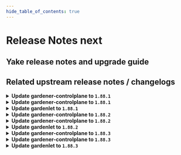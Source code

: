 ```yaml
---
hide_table_of_contents: true
---
```


# Release Notes next

## Yake release notes and upgrade guide

## Related upstream release notes / changelogs


<details>
<summary><b>Update gardener-controlplane to <code>1.88.1</code></b></summary>

# [gardener/gardener]

## 🏃 Others

- `[OPERATOR]` Bump alpine to 3.19.1 by @ary1992 [#9317]
- `[OPERATOR]` `gardener-node-agent` now terminates itself (leading to a restart of its `systemd` unit) in case it determines that the hostname of its node has changed. by @rfranzke [#9287]

## Docker Images
- admission-controller: `europe-docker.pkg.dev/gardener-project/releases/gardener/admission-controller:v1.88.1`
- apiserver: `europe-docker.pkg.dev/gardener-project/releases/gardener/apiserver:v1.88.1`
- controller-manager: `europe-docker.pkg.dev/gardener-project/releases/gardener/controller-manager:v1.88.1`
- gardenlet: `europe-docker.pkg.dev/gardener-project/releases/gardener/gardenlet:v1.88.1`
- node-agent: `europe-docker.pkg.dev/gardener-project/releases/gardener/node-agent:v1.88.1`
- operator: `europe-docker.pkg.dev/gardener-project/releases/gardener/operator:v1.88.1`
- resource-manager: `europe-docker.pkg.dev/gardener-project/releases/gardener/resource-manager:v1.88.1`
- scheduler: `europe-docker.pkg.dev/gardener-project/releases/gardener/scheduler:v1.88.1`


</details>

<details>
<summary><b>Update gardener-controlplane to <code>1.88.1</code></b></summary>

# [gardener/gardener]

## 🏃 Others

- `[OPERATOR]` Bump alpine to 3.19.1 by @ary1992 [#9317]
- `[OPERATOR]` `gardener-node-agent` now terminates itself (leading to a restart of its `systemd` unit) in case it determines that the hostname of its node has changed. by @rfranzke [#9287]

## Docker Images
- admission-controller: `europe-docker.pkg.dev/gardener-project/releases/gardener/admission-controller:v1.88.1`
- apiserver: `europe-docker.pkg.dev/gardener-project/releases/gardener/apiserver:v1.88.1`
- controller-manager: `europe-docker.pkg.dev/gardener-project/releases/gardener/controller-manager:v1.88.1`
- gardenlet: `europe-docker.pkg.dev/gardener-project/releases/gardener/gardenlet:v1.88.1`
- node-agent: `europe-docker.pkg.dev/gardener-project/releases/gardener/node-agent:v1.88.1`
- operator: `europe-docker.pkg.dev/gardener-project/releases/gardener/operator:v1.88.1`
- resource-manager: `europe-docker.pkg.dev/gardener-project/releases/gardener/resource-manager:v1.88.1`
- scheduler: `europe-docker.pkg.dev/gardener-project/releases/gardener/scheduler:v1.88.1`


</details>

<details>
<summary><b>Update gardenlet to <code>1.88.1</code></b></summary>

# [gardener/gardener]

## 🏃 Others

- `[OPERATOR]` Bump alpine to 3.19.1 by @ary1992 [#9317]
- `[OPERATOR]` `gardener-node-agent` now terminates itself (leading to a restart of its `systemd` unit) in case it determines that the hostname of its node has changed. by @rfranzke [#9287]

## Docker Images
- admission-controller: `europe-docker.pkg.dev/gardener-project/releases/gardener/admission-controller:v1.88.1`
- apiserver: `europe-docker.pkg.dev/gardener-project/releases/gardener/apiserver:v1.88.1`
- controller-manager: `europe-docker.pkg.dev/gardener-project/releases/gardener/controller-manager:v1.88.1`
- gardenlet: `europe-docker.pkg.dev/gardener-project/releases/gardener/gardenlet:v1.88.1`
- node-agent: `europe-docker.pkg.dev/gardener-project/releases/gardener/node-agent:v1.88.1`
- operator: `europe-docker.pkg.dev/gardener-project/releases/gardener/operator:v1.88.1`
- resource-manager: `europe-docker.pkg.dev/gardener-project/releases/gardener/resource-manager:v1.88.1`
- scheduler: `europe-docker.pkg.dev/gardener-project/releases/gardener/scheduler:v1.88.1`


</details>

<details>
<summary><b>Update gardener-controlplane to <code>1.88.2</code></b></summary>

# [gardener/gardener]

## 🐛 Bug Fixes

- `[USER]` An issue has been fixed which caused `Shoot` reconciliation to get stuck because the API discovery used to generate the read-only `ClusterRole` for `shoots/viewerkubeconfig` subresource failed. by @rfranzke [#9364]
- `[USER]` An issue has been fixed which was causing scale-downs of `kube-controller-manager` and similar controllers due to prevented deletion of orphaned node `Lease`s. by @rfranzke [#9352]
- `[OPERATOR]` An issue causing the reconciliation of backupentries to be stuck when the extension fails to populate the status is now fixed. by @shafeeqes [#9372]

## Docker Images
- admission-controller: `europe-docker.pkg.dev/gardener-project/releases/gardener/admission-controller:v1.88.2`
- apiserver: `europe-docker.pkg.dev/gardener-project/releases/gardener/apiserver:v1.88.2`
- controller-manager: `europe-docker.pkg.dev/gardener-project/releases/gardener/controller-manager:v1.88.2`
- gardenlet: `europe-docker.pkg.dev/gardener-project/releases/gardener/gardenlet:v1.88.2`
- node-agent: `europe-docker.pkg.dev/gardener-project/releases/gardener/node-agent:v1.88.2`
- operator: `europe-docker.pkg.dev/gardener-project/releases/gardener/operator:v1.88.2`
- resource-manager: `europe-docker.pkg.dev/gardener-project/releases/gardener/resource-manager:v1.88.2`
- scheduler: `europe-docker.pkg.dev/gardener-project/releases/gardener/scheduler:v1.88.2`


</details>

<details>
<summary><b>Update gardener-controlplane to <code>1.88.2</code></b></summary>

# [gardener/gardener]

## 🐛 Bug Fixes

- `[USER]` An issue has been fixed which caused `Shoot` reconciliation to get stuck because the API discovery used to generate the read-only `ClusterRole` for `shoots/viewerkubeconfig` subresource failed. by @rfranzke [#9364]
- `[USER]` An issue has been fixed which was causing scale-downs of `kube-controller-manager` and similar controllers due to prevented deletion of orphaned node `Lease`s. by @rfranzke [#9352]
- `[OPERATOR]` An issue causing the reconciliation of backupentries to be stuck when the extension fails to populate the status is now fixed. by @shafeeqes [#9372]

## Docker Images
- admission-controller: `europe-docker.pkg.dev/gardener-project/releases/gardener/admission-controller:v1.88.2`
- apiserver: `europe-docker.pkg.dev/gardener-project/releases/gardener/apiserver:v1.88.2`
- controller-manager: `europe-docker.pkg.dev/gardener-project/releases/gardener/controller-manager:v1.88.2`
- gardenlet: `europe-docker.pkg.dev/gardener-project/releases/gardener/gardenlet:v1.88.2`
- node-agent: `europe-docker.pkg.dev/gardener-project/releases/gardener/node-agent:v1.88.2`
- operator: `europe-docker.pkg.dev/gardener-project/releases/gardener/operator:v1.88.2`
- resource-manager: `europe-docker.pkg.dev/gardener-project/releases/gardener/resource-manager:v1.88.2`
- scheduler: `europe-docker.pkg.dev/gardener-project/releases/gardener/scheduler:v1.88.2`


</details>

<details>
<summary><b>Update gardenlet to <code>1.88.2</code></b></summary>

# [gardener/gardener]

## 🐛 Bug Fixes

- `[USER]` An issue has been fixed which caused `Shoot` reconciliation to get stuck because the API discovery used to generate the read-only `ClusterRole` for `shoots/viewerkubeconfig` subresource failed. by @rfranzke [#9364]
- `[USER]` An issue has been fixed which was causing scale-downs of `kube-controller-manager` and similar controllers due to prevented deletion of orphaned node `Lease`s. by @rfranzke [#9352]
- `[OPERATOR]` An issue causing the reconciliation of backupentries to be stuck when the extension fails to populate the status is now fixed. by @shafeeqes [#9372]

## Docker Images
- admission-controller: `europe-docker.pkg.dev/gardener-project/releases/gardener/admission-controller:v1.88.2`
- apiserver: `europe-docker.pkg.dev/gardener-project/releases/gardener/apiserver:v1.88.2`
- controller-manager: `europe-docker.pkg.dev/gardener-project/releases/gardener/controller-manager:v1.88.2`
- gardenlet: `europe-docker.pkg.dev/gardener-project/releases/gardener/gardenlet:v1.88.2`
- node-agent: `europe-docker.pkg.dev/gardener-project/releases/gardener/node-agent:v1.88.2`
- operator: `europe-docker.pkg.dev/gardener-project/releases/gardener/operator:v1.88.2`
- resource-manager: `europe-docker.pkg.dev/gardener-project/releases/gardener/resource-manager:v1.88.2`
- scheduler: `europe-docker.pkg.dev/gardener-project/releases/gardener/scheduler:v1.88.2`


</details>

<details>
<summary><b>Update gardener-controlplane to <code>1.88.3</code></b></summary>

# [gardener/gardener]

## 🐛 Bug Fixes

- `[OPERATOR]` A bug has been fixed which prevented pods from starting on clusters of at least `1.28` if they were using old `PersistentVolume`s created with the deprecated `failure-domain.beta.kubernetes.io/{zone,region}` labels. by @rfranzke [#9415]

## Docker Images
- admission-controller: `europe-docker.pkg.dev/gardener-project/releases/gardener/admission-controller:v1.88.3`
- apiserver: `europe-docker.pkg.dev/gardener-project/releases/gardener/apiserver:v1.88.3`
- controller-manager: `europe-docker.pkg.dev/gardener-project/releases/gardener/controller-manager:v1.88.3`
- gardenlet: `europe-docker.pkg.dev/gardener-project/releases/gardener/gardenlet:v1.88.3`
- node-agent: `europe-docker.pkg.dev/gardener-project/releases/gardener/node-agent:v1.88.3`
- operator: `europe-docker.pkg.dev/gardener-project/releases/gardener/operator:v1.88.3`
- resource-manager: `europe-docker.pkg.dev/gardener-project/releases/gardener/resource-manager:v1.88.3`
- scheduler: `europe-docker.pkg.dev/gardener-project/releases/gardener/scheduler:v1.88.3`


</details>

<details>
<summary><b>Update gardener-controlplane to <code>1.88.3</code></b></summary>

# [gardener/gardener]

## 🐛 Bug Fixes

- `[OPERATOR]` A bug has been fixed which prevented pods from starting on clusters of at least `1.28` if they were using old `PersistentVolume`s created with the deprecated `failure-domain.beta.kubernetes.io/{zone,region}` labels. by @rfranzke [#9415]

## Docker Images
- admission-controller: `europe-docker.pkg.dev/gardener-project/releases/gardener/admission-controller:v1.88.3`
- apiserver: `europe-docker.pkg.dev/gardener-project/releases/gardener/apiserver:v1.88.3`
- controller-manager: `europe-docker.pkg.dev/gardener-project/releases/gardener/controller-manager:v1.88.3`
- gardenlet: `europe-docker.pkg.dev/gardener-project/releases/gardener/gardenlet:v1.88.3`
- node-agent: `europe-docker.pkg.dev/gardener-project/releases/gardener/node-agent:v1.88.3`
- operator: `europe-docker.pkg.dev/gardener-project/releases/gardener/operator:v1.88.3`
- resource-manager: `europe-docker.pkg.dev/gardener-project/releases/gardener/resource-manager:v1.88.3`
- scheduler: `europe-docker.pkg.dev/gardener-project/releases/gardener/scheduler:v1.88.3`


</details>

<details>
<summary><b>Update gardenlet to <code>1.88.3</code></b></summary>

# [gardener/gardener]

## 🐛 Bug Fixes

- `[OPERATOR]` A bug has been fixed which prevented pods from starting on clusters of at least `1.28` if they were using old `PersistentVolume`s created with the deprecated `failure-domain.beta.kubernetes.io/{zone,region}` labels. by @rfranzke [#9415]

## Docker Images
- admission-controller: `europe-docker.pkg.dev/gardener-project/releases/gardener/admission-controller:v1.88.3`
- apiserver: `europe-docker.pkg.dev/gardener-project/releases/gardener/apiserver:v1.88.3`
- controller-manager: `europe-docker.pkg.dev/gardener-project/releases/gardener/controller-manager:v1.88.3`
- gardenlet: `europe-docker.pkg.dev/gardener-project/releases/gardener/gardenlet:v1.88.3`
- node-agent: `europe-docker.pkg.dev/gardener-project/releases/gardener/node-agent:v1.88.3`
- operator: `europe-docker.pkg.dev/gardener-project/releases/gardener/operator:v1.88.3`
- resource-manager: `europe-docker.pkg.dev/gardener-project/releases/gardener/resource-manager:v1.88.3`
- scheduler: `europe-docker.pkg.dev/gardener-project/releases/gardener/scheduler:v1.88.3`


</details>
